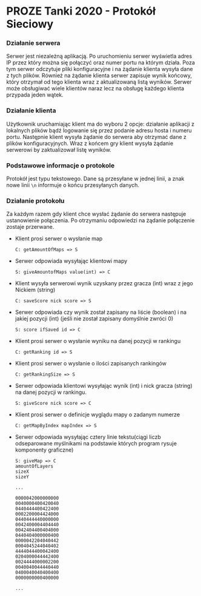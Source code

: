 # **PROZE Tanki 2020 - Protokół Sieciowy**

### **Działanie serwera**

Serwer jest niezależną aplikacją. Po uruchomieniu serwer wyświetla adres IP przez który można się połączyć oraz numer portu na którym działa. Poza tym serwer odczytuje pliki konfiguracyjne i na żądanie klienta wysyła dane z tych plików. Również na żądanie klienta serwer zapisuje wynik końcowy, który otrzymał od tego klienta wraz z aktualizowaną listą wyników. Serwer może obsługiwać wiele klientów naraz lecz na obsługę każdego klienta przypada jeden wątek.

### **Działanie klienta**

Użytkownik uruchamiając klient ma do wyboru 2 opcje: działanie aplikacji z lokalnych plików bądź logowanie się przez podanie adresu hosta i numeru portu. Następnie klient wysyła żądanie do serwera aby otrzymać dane z plików konfiguracyjnych. Wraz z końcem gry klient wysyła żądanie serwerowi by zaktualizował listę wyników.

### **Podstawowe informacje o protokole**

Protokół jest typu tekstowego. Dane są przesyłane w jednej linii, a znak nowe linii `\n` informuje o końcu przesyłanych danych. 

### **Działanie protokołu**

Za każdym razem gdy klient chce wysłać żądanie do serwera następuje ustanowienie połączenia. Po otrzymaniu odpowiedzi na żądanie połączenie zostaje przerwane.

* Klient prosi serwer o wysłanie map

  ```
  C: getAmountOfMaps => S
  ```

  

* Serwer odpowiada wysyłając klientowi mapy

  ```
  S: giveAmountofMaps value(int) => C
  ```

  

* Klient wysyła serwerowi wynik uzyskany przez gracza (int) wraz z jego Nickiem (string)

  ```
  C: saveScore nick score => S
  ```

  

* Serwer odpowiada czy wynik został zapisany na liście (boolean) i na jakiej pozycji (int) (jeśli nie został zapisany domyślnie zwróci 0)

  ```
  S: score ifSaved id => C
  ```

  

* Klient prosi serwer o wysłanie wyniku na danej pozycji w rankingu

  ```
  C: getRanking id => S
  ```
  
* Klient prosi serwer o wysłanie o ilości zapisanych rankingów

  ```
  C: getRankingSize => S
  ```

  

* Serwer odpowiada klientowi wysyłając wynik (int) i nick gracza (string) na danej pozycji w rankingu.

  ```
  S: giveScore nick score => C
  ```

  

* Klient prosi serwer o definicje wyglądu mapy o zadanym numerze

  ```
  C: getMapByIndex mapIndex => S
  ```

  

* Serwer odpowiada wysyłając cztery linie tekstu(ciągi liczb odseparowane myślnikami na podstawie których program rysuje komponenty graficzne)

  ```
  S: giveMap => C
  amountOfLayers
  sizeX
  sizeY
  
  ...
  
  0000042000000000
  0040000400420040
  0440444400422400
  0002200004424000
  0440444440000000
  0042400004404440
  0042404400404000
  0440404000000400
  0000042204040442
  0004045244040402
  4444044400042400
  0204000044442400
  0024444000002200
  0040040044440440
  0400040040400400
  0000000000400000
  
  ...
  ```

  

  